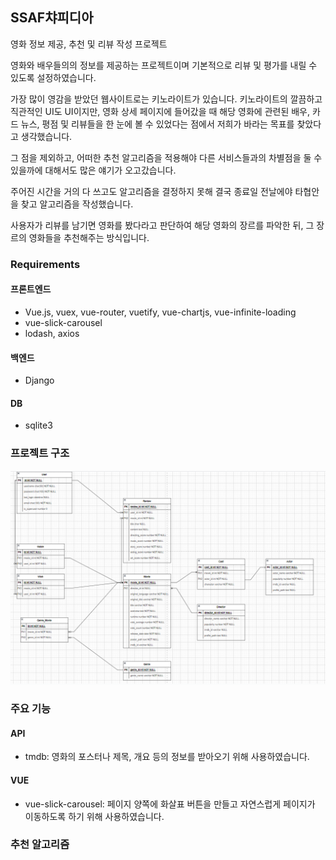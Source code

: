 ## SSAF챠피디아

영화 정보 제공, 추천 및 리뷰 작성 프로젝트

영화와 배우들의의 정보를 제공하는 프로젝트이며 기본적으로 리뷰 및 평가를 내릴 수 있도록 설정하였습니다.

가장 많이 영감을 받았던 웹사이트로는 키노라이트가 있습니다. 키노라이트의 깔끔하고 직관적인 UI도 UI이지만, 영화 상세 페이지에 들어갔을 때 해당 영화에 관련된 배우, 카드 뉴스, 평점 및 리뷰들을 한 눈에 볼 수 있었다는 점에서 저희가 바라는 목표를 찾았다고 생각했습니다.

그 점을 제외하고, 어떠한 추천 알고리즘을 적용해야 다른 서비스들과의 차별점을 둘 수 있을까에 대해서도 많은 얘기가 오고갔습니다.

주어진 시간을 거의 다 쓰고도 알고리즘을 결정하지 못해 결국 종료일 전날에야 타협안을 찾고 알고리즘을 작성했습니다.

사용자가 리뷰를 남기면 영화를 봤다라고 판단하여 해당 영화의 장르를 파악한 뒤, 그 장르의 영화들을 추천해주는 방식입니다.



### Requirements

#### 프론트엔드

* Vue.js, vuex, vue-router, vuetify, vue-chartjs, vue-infinite-loading
* vue-slick-carousel
* lodash, axios 

#### 백엔드

* Django

#### DB

* sqlite3



### 프로젝트 구조

![image-20220527055236992](README.assets/image-20220527055236992.png)



### 주요 기능

#### API 

* tmdb: 영화의 포스터나 제목, 개요 등의 정보를 받아오기 위해 사용하였습니다.

#### VUE

* vue-slick-carousel: 페이지 양쪽에 화살표 버튼을 만들고 자연스럽게 페이지가 이동하도록 하기 위해 사용하였습니다.



### 추천 알고리즘


